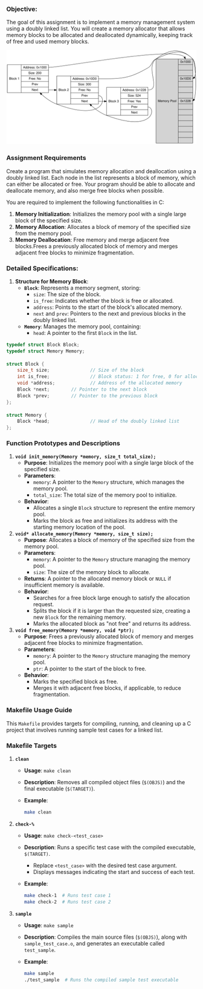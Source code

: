 
### **Objective:**

The goal of this assignment is to implement a memory management system using a doubly linked list. You will create a memory allocator that allows memory blocks to be allocated and deallocated dynamically, keeping track of free and used memory blocks.

![alt text](asset/memory.svg)



### Assignment Requirements

Create a program that simulates memory allocation and deallocation using a doubly linked list. Each node in the list represents a block of memory, which can either be allocated or free. Your program should be able to allocate and deallocate memory, and also merge free blocks when possible.

You are required to implement the following functionalities in C:

1. **Memory Initialization**: Initializes the memory pool with a single large block of the specified size.
2. **Memory Allocation**: Allocates a block of memory of the specified size from the memory pool.
3. **Memory Deallocation**: Free memory and merge adjacent free blocks.Frees a previously allocated block of memory and merges adjacent free blocks to minimize fragmentation.

### **Detailed Specifications:**

1. **Structure for Memory Block**:
    - **`Block`**: Represents a memory segment, storing:
        - `size`: The size of the block.
        - `is_free`: Indicates whether the block is free or allocated.
        - `address`: Points to the start of the block's allocated memory.
        - `next` and `prev`: Pointers to the next and previous blocks in the doubly linked list.
    - **`Memory`**: Manages the memory pool, containing:
        - `head`: A pointer to the first `Block` in the list.
```c
typedef struct Block Block;
typedef struct Memory Memory;

struct Block {
    size_t size;               // Size of the block
    int is_free;               // Block status: 1 for free, 0 for allocated
    void *address;             // Address of the allocated memory
    Block *next;        // Pointer to the next block
    Block *prev;        // Pointer to the previous block
};

struct Memory {
    Block *head;               // Head of the doubly linked list
};
```

### **Function Prototypes and Descriptions**

1. **`void init_memory(Memory *memory, size_t total_size);`**
    - **Purpose**: Initializes the memory pool with a single large block of the specified size.
    - **Parameters**:
        - `memory`: A pointer to the `Memory` structure, which manages the memory pool.
        - `total_size`: The total size of the memory pool to initialize.
    - **Behavior**:
        - Allocates a single `Block` structure to represent the entire memory pool.
        - Marks the block as free and initializes its address with the starting memory location of the pool.
2. **`void* allocate_memory(Memory *memory, size_t size);`**
    - **Purpose**: Allocates a block of memory of the specified size from the memory pool.
    - **Parameters**:
        - `memory`: A pointer to the `Memory` structure managing the memory pool.
        - `size`: The size of the memory block to allocate.
    - **Returns**: A pointer to the allocated memory block or `NULL` if insufficient memory is available.
    - **Behavior**:
        - Searches for a free block large enough to satisfy the allocation request.
        - Splits the block if it is larger than the requested size, creating a new `Block` for the remaining memory.
        - Marks the allocated block as "not free" and returns its address.
3. **`void free_memory(Memory *memory, void *ptr);`**
    - **Purpose**: Frees a previously allocated block of memory and merges adjacent free blocks to minimize fragmentation.
    - **Parameters**:
        - `memory`: A pointer to the `Memory` structure managing the memory pool.
        - `ptr`: A pointer to the start of the block to free.
    - **Behavior**:
        - Marks the specified block as free.
        - Merges it with adjacent free blocks, if applicable, to reduce fragmentation.

### Makefile Usage Guide

This `Makefile` provides targets for compiling, running, and cleaning up a C project that involves running sample test cases for a linked list.

### Makefile Targets

1. **`clean`**
    - **Usage**: `make clean`
    - **Description**: Removes all compiled object files (`$(OBJS)`) and the final executable (`$(TARGET)`).
    - **Example**:
        
        ```bash
        make clean
        ```
        
2. **`check-%`**
    - **Usage**: `make check-<test_case>`
    - **Description**: Runs a specific test case with the compiled executable, `$(TARGET)`.
        - Replace `<test_case>` with the desired test case argument.
        - Displays messages indicating the start and success of each test.
    - **Example**:
        
        ```bash
        make check-1  # Runs test case 1
        make check-2  # Runs test case 2
        ```
        
3. **`sample`**
    - **Usage**: `make sample`
    - **Description**: Compiles the main source files (`$(OBJS)`), along with `sample_test_case.o`, and generates an executable called `test_sample`.
    - **Example**:
        
        ```bash
        make sample
        ./test_sample  # Runs the compiled sample test executable
        ```
        